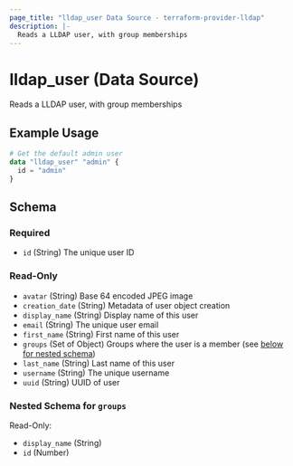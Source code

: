 ```yaml
---
page_title: "lldap_user Data Source - terraform-provider-lldap"
description: |-
  Reads a LLDAP user, with group memberships
---
```


# lldap_user (Data Source)

Reads a LLDAP user, with group memberships

## Example Usage

```terraform
# Get the default admin user
data "lldap_user" "admin" {
  id = "admin"
}
```

<!-- schema generated by tfplugindocs -->
## Schema

### Required

- `id` (String) The unique user ID

### Read-Only

- `avatar` (String) Base 64 encoded JPEG image
- `creation_date` (String) Metadata of user object creation
- `display_name` (String) Display name of this user
- `email` (String) The unique user email
- `first_name` (String) First name of this user
- `groups` (Set of Object) Groups where the user is a member (see [below for nested schema](#nestedatt--groups))
- `last_name` (String) Last name of this user
- `username` (String) The unique username
- `uuid` (String) UUID of user

<a id="nestedatt--groups"></a>
### Nested Schema for `groups`

Read-Only:

- `display_name` (String)
- `id` (Number)
